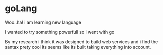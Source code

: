 # goLang
Woo..ha! i am learning new language

I wanted to try something powerfull so i went with go

By my research i think it was designed to build web services
and i find the santax prety cool its seems like its built
taking everything into account.
